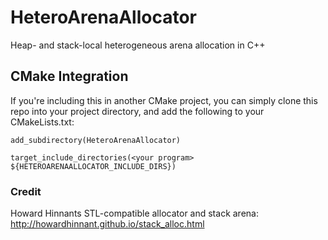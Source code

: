 # HeteroArenaAllocator
Heap- and stack-local heterogeneous arena allocation in C++

## CMake Integration
If you're including this in another CMake project, you can simply clone this repo into your project directory, 
and add the following to your CMakeLists.txt:

```
add_subdirectory(HeteroArenaAllocator)

target_include_directories(<your program> ${HETEROARENAALLOCATOR_INCLUDE_DIRS})

```


### Credit
Howard Hinnants STL-compatible allocator and stack arena: \
http://howardhinnant.github.io/stack_alloc.html
